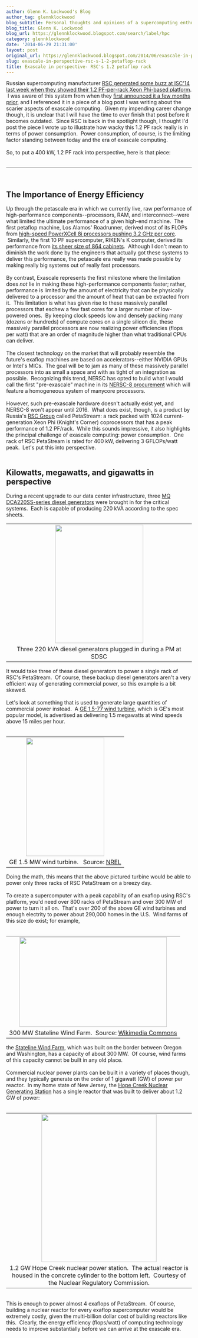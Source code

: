 ```yaml
---
author: Glenn K. Lockwood's Blog
author_tag: glennklockwood
blog_subtitle: Personal thoughts and opinions of a supercomputing enthusiast
blog_title: Glenn K. Lockwood
blog_url: https://glennklockwood.blogspot.com/search/label/hpc
category: glennklockwood
date: '2014-06-29 21:31:00'
layout: post
original_url: https://glennklockwood.blogspot.com/2014/06/exascale-in-perspective-rscs-12.html
slug: exascale-in-perspective-rsc-s-1-2-petaflop-rack
title: Exascale in perspective- RSC's 1.2 petaflop rack
---
```


<div>Russian supercomputing manufacturer <a href="http://insidehpc.com/2014/06/29/rsc-announces-record-compute-density-xeon-phi-isc14/">RSC generated some buzz at ISC'14 last week when they showed their 1.2 PF-per-rack Xeon Phi-based platform</a>. &nbsp;I was aware of this system from when they <a href="http://insidehpc.com/2014/04/02/rsc-petastream-delivers-1-2-pflops-per-rack-xeon-phi/">first announced it a few months prior</a>, and I referenced it in a piece of a blog post I was writing about the scarier aspects of exascale computing. &nbsp;Given my impending career change though, it is unclear that I will have the time to ever finish that post before it becomes outdated. &nbsp;Since RSC is back in the spotlight though, I thought I'd post the piece I wrote up to illustrate how wacky this 1.2 PF rack really is in terms of power consumption. &nbsp;Power consumption, of course, is the limiting factor standing between today and the era of exascale computing.<br /><br />So, to put a 400 kW, 1.2 PF rack into perspective, here is that piece:<br /><br /></div>
<div><hr /></div>
<div><br /><h2>The Importance of Energy Efficiency</h2>Up through the petascale era in which we currently live, raw performance of high-performance components--processors, RAM, and interconnect--were what limited the ultimate performance of a given high-end machine. &nbsp;The first petaflop machine, Los Alamos' Roadrunner, derived most of its FLOPs from <a href="http://www.redbooks.ibm.com/redpapers/pdfs/redp4477.pdf">high-speed PowerXCell 8i processors pushing 3.2 GHz per core</a>. &nbsp;Similarly, the first 10 PF supercomputer, RIKEN's K computer, derived its performance from <a href="http://www.fujitsu.com/downloads/TC/isc12/k-computer-isc12.pdf">its sheer size of 864 cabinets</a>. &nbsp;Although I don't mean to diminish the work done by the engineers that actually got these systems to deliver this performance, the petascale era really was made possible by making really big systems out of really fast processors.<br /><br />By contrast, Exascale represents the first milestone where the limitation does <i>not</i> lie in making these high-performance components faster; rather, performance is limited by the amount of electricity that can be physically delivered to a processor and the amount of heat that can be extracted from it. &nbsp;This limitation is what has given rise to these massively parallel processors that eschew a few fast cores for a larger number of low-powered ones. &nbsp;By keeping clock speeds low and densely packing many (dozens or hundreds) of compute cores on a single silicon die, these massively parallel processors are now realizing power efficiencies (flops per watt) that are an order of magnitude higher than what traditional CPUs can deliver.<br /><br />The closest technology on the market that will probably resemble the future's exaflop machines are based on accelerators--either NVIDIA GPUs or Intel's MICs. &nbsp;The goal will be to jam as many of these massively parallel processors into as small a space and with as tight of an integration as possible. &nbsp;Recognizing this trend, NERSC has opted to build what I would call the first "pre-exascale" machine in its <a href="https://www.nersc.gov/users/computational-systems/nersc-8-system-cori/">NERSC-8 procurement</a>&nbsp;which will feature a homogeneous system of manycore processors.<br /><br />However, such pre-exascale hardware doesn't actually exist yet, and NERSC-8 won't appear until 2016. &nbsp;What does exist, though, is a product by Russia's <a href="http://rscgroup.ru/">RSC Group</a> called PetaStream: a rack packed with 1024 current-generation Xeon Phi (Knight's Corner) coprocessors that has a peak performance of 1.2 PF/rack. &nbsp;While this sounds impressive, it also highlights the principal challenge of exascale computing: power consumption. &nbsp;One rack of RSC PetaStream is rated for 400 kW, delivering 3 GFLOPs/watt peak. &nbsp;Let's put this into perspective.<br /><br /><h2>Kilowatts, megawatts, and gigawatts in perspective</h2>During a recent upgrade to our data center infrastructure, three <a href="http://multiquip.com/multiquip/DCA220SSCU4i.htm">MQ DCA220SS-series diesel generators</a> were brought in for the critical systems. &nbsp;Each is capable of producing 220 kVA according to the spec sheets.</div>
<div><table align="center" cellpadding="0" cellspacing="0" class="tr-caption-container" style="margin-left: auto; margin-right: auto; text-align: center;"><tbody><tr><td style="text-align: center;"><a href="http://2.bp.blogspot.com/-9fyvZaqnAY8/U4YzYjZPpQI/AAAAAAAAKcw/4p4v0RKhoTI/s1600/2014-02-14+17.09.29.jpg" style="margin-left: auto; margin-right: auto;"><img border="0" height="320" src="http://2.bp.blogspot.com/-9fyvZaqnAY8/U4YzYjZPpQI/AAAAAAAAKcw/4p4v0RKhoTI/s1600/2014-02-14+17.09.29.jpg" width="239" /></a></td></tr><tr><td class="tr-caption" style="text-align: center;">Three 220 kVA diesel generators plugged in during a PM at SDSC</td></tr></tbody></table>It would take three of these diesel generators to power a single rack of RSC's PetaStream. &nbsp;Of course, these backup diesel generators aren't a very efficient way of generating commercial power, so this example is a bit skewed.<br /><br />Let's look at something that is used to generate large quantities of commercial power instead. &nbsp;A <a href="http://www.ge-energy.com/products_and_services/products/wind_turbines/ge_1.5_77_wind_turbine.jsp">GE 1.5-77 wind turbine</a>, which is GE's most popular model, is advertised as delivering 1.5 megawatts at wind speeds above 15 miles per hour.<br /><br /><table align="center" cellpadding="0" cellspacing="0" class="tr-caption-container" style="margin-left: auto; margin-right: auto; text-align: center;"><tbody><tr><td style="text-align: center;"><a href="http://4.bp.blogspot.com/-cQNM7XKbFmM/U4Y3JL8-YAI/AAAAAAAAKdA/LVO_ohhL9bc/s1600/20090821_turbines_blades1.jpg" style="margin-left: auto; margin-right: auto;"><img border="0" height="320" src="http://4.bp.blogspot.com/-cQNM7XKbFmM/U4Y3JL8-YAI/AAAAAAAAKdA/LVO_ohhL9bc/s1600/20090821_turbines_blades1.jpg" width="212" /></a></td></tr><tr><td class="tr-caption" style="text-align: center;">GE 1.5 MW wind turbine. &nbsp; Source: <a href="http://www.nrel.gov/news/features/feature_detail.cfm/feature_id=1717">NREL</a></td></tr></tbody></table>Doing the math, this means that the above pictured turbine would be able to power only three racks of RSC PetaStream on a breezy day.<br /><br />To create a supercomputer with a peak capability of an exaflop using RSC's platform, you'd need over 800 racks of PetaStream and over 300 MW of power to turn it all on. &nbsp;That's over 200 of the above GE wind turbines and enough electrity to power about 290,000 homes in the U.S. &nbsp;Wind farms of this size do exist; for example,<br /><br /><table align="center" cellpadding="0" cellspacing="0" class="tr-caption-container" style="margin-left: auto; margin-right: auto; text-align: center;"><tbody><tr><td style="text-align: center;"><a href="http://1.bp.blogspot.com/-1ZFeqhmyzLQ/U7By0J6HxhI/AAAAAAAAKls/v24Y5NpFG7U/s1600/1024px-WindTurbinesWallaWallaRiverWashington.JPG" style="margin-left: auto; margin-right: auto;"><img border="0" height="243" src="http://1.bp.blogspot.com/-1ZFeqhmyzLQ/U7By0J6HxhI/AAAAAAAAKls/v24Y5NpFG7U/s1600/1024px-WindTurbinesWallaWallaRiverWashington.JPG" width="400" /></a></td></tr><tr><td class="tr-caption" style="text-align: center;">300 MW Stateline Wind Farm. &nbsp;Source: <a href="http://en.wikipedia.org/wiki/File:WindTurbinesWallaWallaRiverWashington.JPG">Wikimedia Commons</a></td></tr></tbody></table>the <a href="http://en.wikipedia.org/wiki/Stateline_Wind_Farm">Stateline Wind Farm</a>, which was built on the border between Oregon and Washington, has a capacity of about 300 MW. &nbsp;Of course, wind farms of this capacity cannot be built in any old place.<br /><br />Commercial nuclear power plants can be built in a variety of places though, and they typically generate on the order of 1 gigawatt (GW) of power per reactor. &nbsp;In my home state of New Jersey, the <a href="http://www.pseg.com/family/power/nuclear/index.jsp">Hope Creek Nuclear Generating Station</a> has a single reactor that was built to deliver about 1.2 GW of power:<br /><br /><table align="center" cellpadding="0" cellspacing="0" class="tr-caption-container" style="margin-left: auto; margin-right: auto; text-align: center;"><tbody><tr><td style="text-align: center;"><a href="http://1.bp.blogspot.com/-x6ewW2IogbY/U7B1B4muwpI/AAAAAAAAKl4/t1qY4Q8irZE/s1600/469px-Hope_creek_NPP.jpg" style="margin-left: auto; margin-right: auto;"><img border="0" height="400" src="http://1.bp.blogspot.com/-x6ewW2IogbY/U7B1B4muwpI/AAAAAAAAKl4/t1qY4Q8irZE/s1600/469px-Hope_creek_NPP.jpg" width="312" /></a></td></tr><tr><td class="tr-caption" style="text-align: center;">1.2 GW Hope Creek nuclear power station. &nbsp;The actual reactor is housed in the concrete cylinder to the bottom left. &nbsp;Courtesy of the Nuclear Regulatory Commission.</td></tr></tbody></table><br />This is enough to power almost 4 exaflops of PetaStream. &nbsp;Of course, building a nuclear reactor for every exaflop supercomputer would be extremely costly, given the multi-billion dollar cost of building reactors like this. &nbsp;Clearly, the energy efficiency (flops/watt) of computing technology needs to improve substantially before we can arrive at the exascale era.</div>